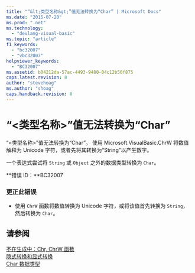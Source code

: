 ```yaml
---
title: "“&lt;类型名称&gt;”值无法转换为“Char” | Microsoft Docs"
ms.date: "2015-07-20"
ms.prod: ".net"
ms.technology: 
  - "devlang-visual-basic"
ms.topic: "article"
f1_keywords: 
  - "bc32007"
  - "vbc32007"
helpviewer_keywords: 
  - "BC32007"
ms.assetid: b04212da-57ac-4493-9480-04c12b50f875
caps.latest.revision: 8
author: "stevehoag"
ms.author: "shoag"
caps.handback.revision: 8
---
```

# “&lt;类型名称&gt;”值无法转换为“Char”
“\<类型名称\>”值无法转换为“Char”。 使用 Microsoft.VisualBasic.ChrW 将数值解释为 Unicode 字符，或者先将其转换为“String”以产生数字。  
  
 一个表达式尝试将 `String` 或 `Object` 之外的数据类型转换为 `Char`。  
  
 **错误 ID：**BC32007  
  
### 更正此错误  
  
-   使用 `ChrW` 函数将数值转换为 Unicode 字符，或将该值首先转换为 `String`，然后转换为 `Char`。  
  
## 请参阅  
 [不在生成中：Chr, ChrW 函数](http://msdn.microsoft.com/zh-cn/37f3c707-8a6f-4c51-9b02-9e634c4299ab)   
 [隐式转换和显式转换](../../visual-basic/programming-guide/language-features/data-types/implicit-and-explicit-conversions.md)   
 [Char 数据类型](../../visual-basic/language-reference/data-types/char-data-type.md)